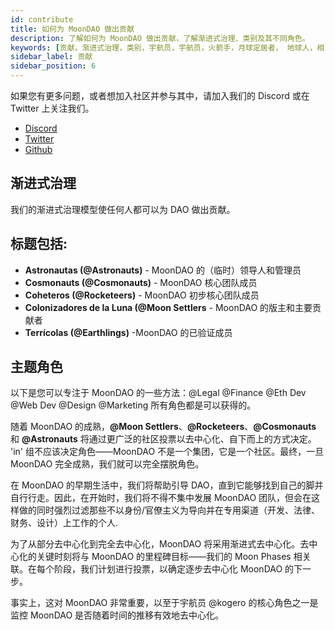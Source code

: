 ```yaml
---
id: contribute
title: 如何为 MoonDAO 做出贡献
description: 了解如何为 MoonDAO 做出贡献，了解渐进式治理、类别及其不同角色。
keywords: [贡献，渐进式治理，类别，宇航员，宇航员，火箭手，月球定居者， 地球人，相关角色，去中心化，]
sidebar_label: 贡献
sidebar_position: 6
---
```


如果您有更多问题，或者想加入社区并参与其中，请加入我们的 Discord 或在 Twitter 上关注我们。

- [Discord](https://discord.gg/RpDEtQHcPw)
- [Twitter](https://twitter.com/OfficialMoonDAO)
- [Github](https://github.com/Official-MoonDao/moondaowww)

## 渐进式治理

我们的渐进式治理模型使任何人都可以为 DAO 做出贡献。

## 标题包括:

- **Astronautas (@Astronauts)** - MoonDAO 的（临时）领导人和管理员
- **Cosmonauts (@Cosmonauts)** - MoonDAO 核心团队成员
- **Coheteros (@Rocketeers)** - MoonDAO 初步核心团队成员
- **Colonizadores de la Luna (@Moon Settlers** - MoonDAO 的版主和主要贡献者
- **Terrícolas (@Earthlings)** -MoonDAO 的已验证成员

## 主题角色

以下是您可以专注于 MoonDAO 的一些方法：@Legal @Finance @Eth Dev @Web Dev @Design @Marketing 所有角色都是可以获得的。

随着 MoonDAO 的成熟，**@Moon Settlers**、**@Rocketeers**、**@Cosmonauts** 和 **@Astronauts** 将通过更广泛的社区投票以去中心化、自下而上的方式决定。 'in' 组不应该决定角色——MoonDAO 不是一个集团，它是一个社区。最终，一旦 MoonDAO 完全成熟，我们就可以完全摆脱角色。

在 MoonDAO 的早期生活中，我们将帮助引导 DAO，直到它能够找到自己的脚并自行行走。因此，在开始时，我们将不得不集中发展 MoonDAO 团队，但会在这样做的同时强烈过滤那些不以身份/官僚主义为导向并在专用渠道（开发、法律、财务、设计）上工作的个人.

为了从部分去中心化到完全去中心化，MoonDAO 将采用渐进式去中心化。去中心化的关键时刻将与 MoonDAO 的里程碑目标——我们的 Moon Phases 相关联。在每个阶段，我们计划进行投票，以确定逐步去中心化 MoonDAO 的下一步。

事实上，这对 MoonDAO 非常重要，以至于宇航员 @kogero 的核心角色之一是监控 MoonDAO 是否随着时间的推移有效地去中心化。
